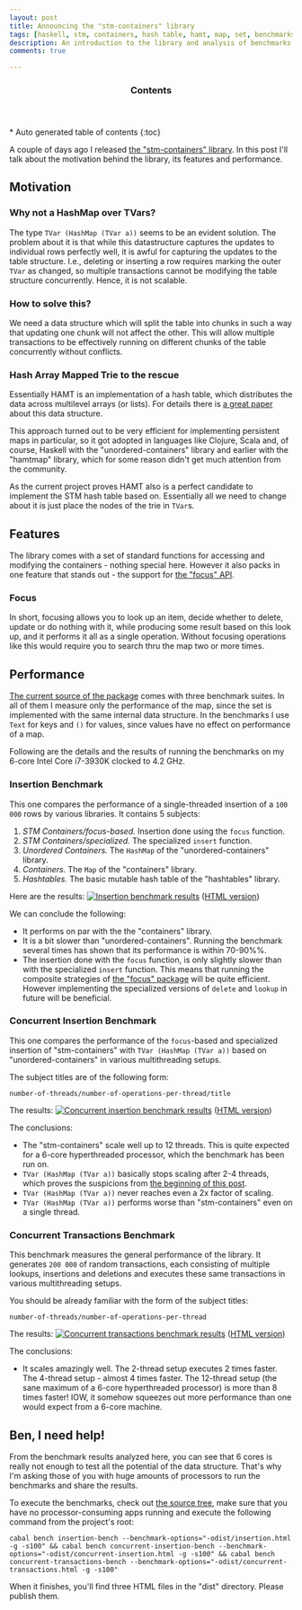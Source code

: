 ```yaml
---
layout: post
title: Announcing the "stm-containers" library
tags: [haskell, stm, containers, hash table, hamt, map, set, benchmarks, performance]
description: An introduction to the library and analysis of benchmarks
comments: true

---
```


<section id="table-of-contents" class="toc">
  <header>
    <h3>Contents</h3>
  </header>
  <div id="drawer" markdown="1"> 
  *  Auto generated table of contents
  {:toc}
  </div>
</section><!-- /#table-of-contents -->

A couple of days ago I released [the "stm-containers" library](http://hackage.haskell.org/package/stm-containers). In this post I'll talk about the motivation behind the library, its features and performance.

## Motivation

### Why not a HashMap over TVars?

The type `TVar (HashMap (TVar a))` seems to be an evident solution. The problem about it is that while this datastructure captures the updates to individual rows perfectly well, it is awful for capturing the updates to the table structure. I.e., deleting or inserting a row requires marking the outer `TVar` as changed, so multiple transactions cannot be modifying the table structure concurrently. Hence, it is not scalable.

### How to solve this?

We need a data structure which will split the table into chunks in such a way that updating one chunk will not affect the other. This will allow multiple transactions to be effectively running on different chunks of the table concurrently without conflicts.

### Hash Array Mapped Trie to the rescue

Essentially HAMT is an implementation of a hash table, which distributes the data across multilevel arrays (or lists). For details there is [a great paper](http://lampwww.epfl.ch/papers/idealhashtrees.pdf) about this data structure. 

This approach turned out to be very efficient for implementing persistent maps in particular, so it got adopted in languages like Clojure, Scala and, of course, Haskell with the "unordered-containers" library and earlier with the "hamtmap" library, which for some reason didn't get much attention from the community. 

As the current project proves HAMT also is a perfect candidate to implement the STM hash table based on. Essentially all we need to change about it is just place the nodes of the trie in `TVar`s. 

## Features

The library comes with a set of standard functions for accessing and modifying the containers - nothing special here. However it also packs in one feature that stands out - the support for [the "focus" API](http://hackage.haskell.org/package/focus).

### Focus

In short, focusing allows you to look up an item, decide whether to delete, update or do nothing with it, while producing some result based on this look up, and it performs it all as a single operation. Without focusing operations like this would require you to search thru the map two or more times.

## Performance

[The current source of the package](https://github.com/nikita-volkov/stm-containers/tree/bfe0b47a41e37f122b7bd4622bd13fccafa03058) comes with three benchmark suites. In all of them I measure only the performance of the map, since the set is implemented with the same internal data structure. In the benchmarks I use `Text` for keys and `()` for values, since values have no effect on performance of a map.

Following are the details and the results of running the benchmarks on my 6-core Intel Core i7-3930K clocked to 4.2 GHz.

### Insertion Benchmark

This one compares the performance of a single-threaded insertion of a `100 000` rows by various libraries. It contains 5 subjects:

1. _STM Containers/focus-based._ Insertion done using the `focus` function.
1. _STM Containers/specialized._ The specialized `insert` function.
1. _Unordered Containers._ The `HashMap` of the "unordered-containers" library.
1. _Containers._ The `Map` of the "containers" library.
1. _Hashtables._ The basic mutable hash table of the "hashtables" library.

Here are the results:
[![Insertion benchmark results](/assets{{page.id}}/insertion.png)](/assets{{page.id}}/insertion.png) 
(<a href="/assets{{page.id}}/insertion.html" target="_blank">HTML version</a>)

We can conclude the following:

* It performs on par with the the "containers" library. 
* It is a bit slower than "unordered-containers". Running the benchmark several times has shown that its performance is within 70-90%%.
* The insertion done with the `focus` function, is only slightly slower than with the specialized `insert` function. This means that running the composite strategies of [the "focus" package](http://hackage.haskell.org/package/focus) will be quite efficient. However implementing the specialized versions of `delete` and `lookup` in future will be beneficial.

### Concurrent Insertion Benchmark

This one compares the performance of the `focus`-based and specialized insertion of "stm-containers" with `TVar (HashMap (TVar a))` based on "unordered-containers" in various multithreading setups.

The subject titles are of the following form:

```
number-of-threads/number-of-operations-per-thread/title
```

The results:
[![Concurrent insertion benchmark results](/assets{{page.id}}/concurrent-insertion.png)](/assets{{page.id}}/concurrent-insertion.png)
(<a href="/assets{{page.id}}/concurrent-insertion.html" target="_blank">HTML version</a>)

The conclusions:

* The "stm-containers" scale well up to 12 threads. This is quite expected for a 6-core hyperthreaded processor, which the benchmark has been run on.
* `TVar (HashMap (TVar a))` basically stops scaling after 2-4 threads, which proves the suspicions from [the beginning of this post]({{page.url}}#why-not-a-hashmap-over-tvars).
* `TVar (HashMap (TVar a))` never reaches even a 2x factor of scaling.
* `TVar (HashMap (TVar a))` performs worse than "stm-containers" even on a single thread.

### Concurrent Transactions Benchmark

This benchmark measures the general performance of the library. It generates `200 000` of random transactions, each consisting of multiple lookups, insertions and deletions and executes these same transactions in various multithreading setups.

You should be already familiar with the form of the subject titles:

```
number-of-threads/number-of-operations-per-thread
```

The results:
[![Concurrent transactions benchmark results](/assets{{page.id}}/concurrent-transactions.png)](/assets{{page.id}}/concurrent-transactions.png)
(<a href="/assets{{page.id}}/concurrent-transactions.html" target="_blank">HTML version</a>)

The conclusions:

* It scales amazingly well. The 2-thread setup executes 2 times faster. The 4-thread setup - almost 4 times faster. The 12-thread setup (the sane maximum of a 6-core hyperthreaded processor) is more than 8 times faster! IOW, it somehow squeezes out more performance than one would expect from a 6-core machine.

## Ben, I need help!

From the benchmark results analyzed here, you can see that 6 cores is really not enough to test all the potential of the data structure. That's why I'm asking those of you with huge amounts of processors to run the benchmarks and share the results. 

To execute the benchmarks, check out [the source tree](https://github.com/nikita-volkov/stm-containers/tree/bfe0b47a41e37f122b7bd4622bd13fccafa03058), make sure that you have no processor-consuming apps running and execute the following command from the project's root:

    cabal bench insertion-bench --benchmark-options="-odist/insertion.html -g -s100" && cabal bench concurrent-insertion-bench --benchmark-options="-odist/concurrent-insertion.html -g -s100" && cabal bench concurrent-transactions-bench --benchmark-options="-odist/concurrent-transactions.html -g -s100"

When it finishes, you'll find three HTML files in the "dist" directory. Please publish them.
